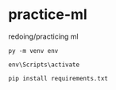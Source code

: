 # practice-ml
 redoing/practicing ml 


```
py -m venv env
```

```
env\Scripts\activate
```

```
pip install requirements.txt
```
